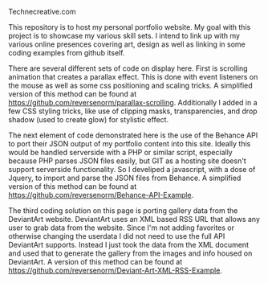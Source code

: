 Technecreative.com

This repository is to host my personal portfolio website. My goal with this project is to showcase my various skill sets. I intend to link up with my various online presences covering art, design as well as linking in some coding examples from github itself.

There are several different sets of code on display here. First is scrolling animation that creates a parallax effect. This is done with event listeners on the mouse as well as some css positioning and scaling tricks. A simplified version of this method can be found at https://github.com/reversenorm/parallax-scrolling. Additionally I added in a few CSS styling tricks, like use of clipping masks, transparencies, and drop shadow (used to create glow) for stylistic effect.

The next element of code demonstrated here is the use of the Behance API to port their JSON output of my portfolio content into this site. Ideally this would be handled serverside with a PHP or similar script, especially because PHP parses JSON files easily, but GIT as a hosting site doesn't support serverside functionality. So I develiped a javascript, with a dose of Jquery, to import and parse the JSON files from Behance. A simplified version of this method can be found at https://github.com/reversenorm/Behance-API-Example.

The third coding solution on this page is porting gallery data from the DeviantArt website. DeviantArt uses an XML based RSS URL that allows any user to grab data from the website. Since I'm not adding favorites or otherwise changing the userdata I did not need to use the full API DeviantArt supports. Instead I just took the data from the XML document and used that to generate the gallery from the images and info housed on DeviantArt. A version of this method can be found at https://github.com/reversenorm/Deviant-Art-XML-RSS-Example.


